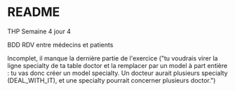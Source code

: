 # README

THP Semaine 4 jour 4

BDD RDV entre médecins et patients

Incomplet, il manque la dernière partie de l'exercice ("tu voudrais virer la ligne specialty de ta table doctor et la remplacer par un model à part entière : tu vas donc créer un model specialty. Un docteur aurait plusieurs specialty (DEAL_WITH_IT), et une specialty pourrait concerner plusieurs doctor.")
